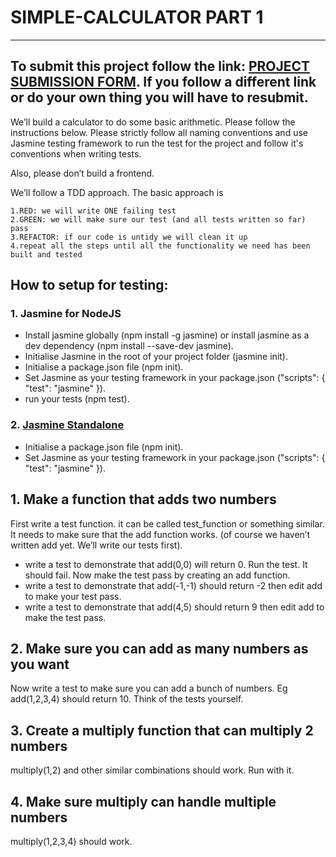 # SIMPLE-CALCULATOR PART 1
---
To submit this project follow the link:
[PROJECT SUBMISSION FORM](https://forms.gle/BuwjpJ6briu1ppwG9). 
If you follow a different link or do your own thing you will have to resubmit.
---
We’ll build a calculator to do some basic arithmetic. Please follow the instructions below.
Please strictly follow all naming conventions and use Jasmine testing framework to run the test for the project and follow it's conventions when writing tests.

Also, please don’t build a frontend.

We’ll follow a TDD approach. The basic approach is

    1.RED: we will write ONE failing test
    2.GREEN: we will make sure our test (and all tests written so far) pass
    3.REFACTOR: if our code is untidy we will clean it up
    4.repeat all the steps until all the functionality we need has been built and tested

## How to setup for testing:
### 1. Jasmine for NodeJS
- Install jasmine globally (npm install -g jasmine) or install jasmine as a dev dependency (npm install --save-dev jasmine).
- Initialise Jasmine in the root of your project folder (jasmine init).
- Initialise a package.json file (npm init).
- Set Jasmine as your testing framework in your package.json ("scripts": { "test": "jasmine" }).
- run your tests (npm test).

### 2. [Jasmine Standalone](https://github.com/jasmine/jasmine/releases)
- Initialise a package.json file (npm init).
- Set Jasmine as your testing framework in your package.json ("scripts": { "test": "jasmine" }).

## 1. Make a function that adds two numbers

First write a test function. it can be called test_function or something similar. It needs to make sure that the add function works. (of course we haven’t written add yet. We’ll write our tests first).

- write a test to demonstrate that add(0,0) will return 0. Run the test. It should fail. Now make the test pass by creating an add function.
- write a test to demonstrate that add(-1,-1) should return -2 then edit add to make your test pass.
- write a test to demonstrate that add(4,5) should return 9 then edit add to make the test pass.

## 2. Make sure you can add as many numbers as you want

Now write a test to make sure you can add a bunch of numbers. Eg add(1,2,3,4) should return 10. Think of the tests yourself.

## 3. Create a multiply function that can multiply 2 numbers

multiply(1,2) and other similar combinations should work. Run with it.

## 4. Make sure multiply can handle multiple numbers

multiply(1,2,3,4) should work.
